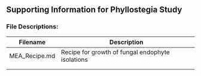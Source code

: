 ## Supporting Information for Phyllostegia Study

### File Descriptions:

| Filename      | Description                                      |
|---------------|--------------------------------------------------|
| MEA_Recipe.md | Recipe for growth of fungal endophyte isolations |
|               |                                                  |
|               |                                                  |
